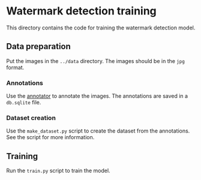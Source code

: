 # Watermark detection training

This directory contains the code for training the watermark detection model.

## Data preparation

Put the images in the `../data` directory. The images should be in the `jpg` format.

### Annotations

Use the [annotator](./annotator/) to annotate the images. The annotations are saved in a `db.sqlite` file.

### Dataset creation

Use the `make_dataset.py` script to create the dataset from the annotations. See the script for more information.

## Training

Run the `train.py` script to train the model.
